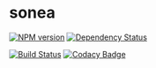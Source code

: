 sonea
=====

[![NPM version](https://badge.fury.io/js/sonea.svg)](http://badge.fury.io/js/sonea)
[![Dependency Status](https://gemnasium.com/naxmefy/sonea.svg)](https://gemnasium.com/naxmefy/sonea)

[![Build Status](https://travis-ci.org/naxmefy/sonea.svg?branch=master)](https://travis-ci.org/naxmefy/sonea)
[![Codacy Badge](https://api.codacy.com/project/badge/Grade/807d6f24e7bf4340b45c702b369285e1)](https://www.codacy.com/app/naxmefy/sonea?utm_source=github.com&amp;utm_medium=referral&amp;utm_content=naxmefy/sonea&amp;utm_campaign=Badge_Grade)
